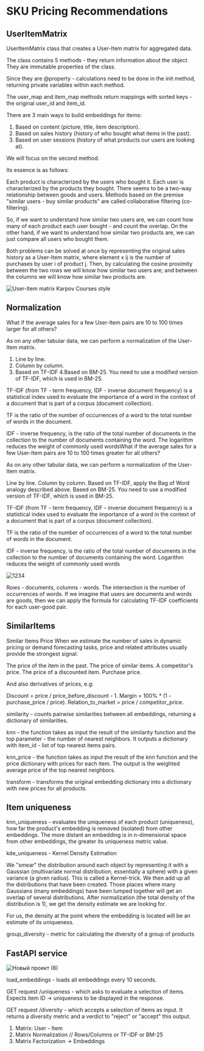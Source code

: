 # SKU Pricing Recommendations

## UserItemMatrix

UserItemMatrix class that creates a User-Item matrix for aggregated data.

The class contains 5 methods - they return information about the object. They are immutable properties of the class.

Since they are @property - calculations need to be done in the init method, returning private variables within each method.

The user_map and item_map methods return mappings with sorted keys - the original user_id and item_id.


There are 3 main ways to build embeddings for items:

1. Based on content (picture, title, item description).
2. Based on sales history (history of who bought what items in the past).
3. Based on user sessions (history of what products our users are looking at).

We will focus on the second method.

Its essence is as follows:

Each product is characterized by the users who bought it.
Each user is characterized by the products they bought.
There seems to be a two-way relationship between goods and users. Methods based on the premise "similar users - buy similar products" are called collaborative filtering (co-filtering).

So, if we want to understand how similar two users are, we can count how many of each product each user bought - and count the overlap. On the other hand, if we want to understand how similar two products are, we can just compare all users who bought them.

Both problems can be solved at once by representing the original sales history as a User-Item matrix, where element x ij is the number of purchases by user i of product j. Then, by calculating the cosine proximity between the two rows we will know how similar two users are; and between the columns we will know how similar two products are.

![User-Item matrix Karpov Courses style](https://github.com/apovalov/SKU_Pricing-Recommendations/assets/43651275/28f3ec5b-cbfc-4c6c-a6ce-f340447d34cb)


## Normalization

What if the average sales for a few User-Item pairs are 10 to 100 times larger for all others?

As on any other tabular data, we can perform a normalization of the User-Item matrix.

1. Line by line.
2. Column by column.
3. Based on TF-IDF
4.Based on BM-25. You need to use a modified version of TF-IDF, which is used in BM-25.

TF-IDF (from TF - term frequency, IDF - inverse document frequency) is a statistical index used to evaluate the importance of a word in the context of a document that is part of a corpus (document collection).

TF is the ratio of the number of occurrences of a word to the total number of words in the document.

IDF - inverse frequency, is the ratio of the total number of documents in the collection to the number of documents containing the word. The logarithm reduces the weight of commonly used wordsWhat if the average sales for a few User-Item pairs are 10 to 100 times greater for all others?

As on any other tabular data, we can perform a normalization of the User-Item matrix.

Line by line.
Column by column.
Based on TF-IDF, apply the Bag of Word analogy described above.
Based on BM-25. You need to use a modified version of TF-IDF, which is used in BM-25.

TF-IDF (from TF - term frequency, IDF - inverse document frequency) is a statistical index used to evaluate the importance of a word in the context of a document that is part of a corpus (document collection).

TF is the ratio of the number of occurrences of a word to the total number of words in the document.

IDF - inverse frequency, is the ratio of the total number of documents in the collection to the number of documents containing the word. Logarithm reduces the weight of commonly used words

![1234](https://github.com/apovalov/SKU_Pricing-Recommendations/assets/43651275/79e3c5e7-d9fd-46cc-afd7-83d9919fdb5e)


Rows - documents, columns - words. The intersection is the number of occurrences of words.
If we imagine that users are documents and words are goods, then we can apply the formula for calculating TF-IDF coefficients for each user-good pair.



## SimilarItems

Similar Items Price
When we estimate the number of sales in dynamic pricing or demand forecasting tasks, price and related attributes usually provide the strongest signal:

The price of the item in the past.
The price of similar items.
A competitor's price.
The price of a discounted item.
Purchase price.

And also derivatives of prices, e.g:

Discount = price / price_before_discount - 1.
Margin = 100% * (1 - purchase_price / price).
Relation_to_market = price / competitor_price.


similarity - counts pairwise similarities between all embeddings, returning a dictionary of similarities.

knn - the function takes as input the result of the similarity function and the top parameter - the number of nearest neighbors. It outputs a dictionary with item_id - list of top nearest items pairs.

knn_price - the function takes as input the result of the knn function and the price dictionary with prices for each item. The output is the weighted average price of the top nearest neighbors.

transform - transforms the original embedding dictionary into a dictionary with new prices for all products.


## Item uniqueness

knn_uniqueness - evaluates the uniqueness of each product (uniqueness), how far the product's embedding is removed (isolated) from other embeddings. The more distant an embedding is in n-dimensional space from other embeddings, the greater its uniqueness metric value.

kde_uniqueness - Kernel Density Estimation

We "smear" the distribution around each object by representing it with a Gaussian (multivariate normal distribution, essentially a sphere) with a given variance (a given radius). This is called a Kernel-trick.
We then add up all the distributions that have been created.
Those places where many Gaussians (many embeddings) have been lumped together will get an overlap of several distributions. After normalization (the total density of the distribution is 1), we get the density estimate we are looking for.

For us, the density at the point where the embedding is located will be an estimate of its uniqueness.

group_diversity - metric for calculating the diversity of a group of products


## FastAPI service
![Новый проект (8)](https://github.com/apovalov/SKU_Pricing-Recommendations/assets/43651275/719ee629-936e-4983-af82-b85780bf87c8)

load_embeddings - loads all embeddings every 10 seconds.

GET request /uniqueness - which asks to evaluate a selection of items. Expects item ID → uniqueness to be displayed in the response.

GET request /diversity - which accepts a selection of items as input. It returns a diversity metric and a verdict to "reject" or "accept" this output.


1. Matrix: User - Item
2. Matrix Normalization // Rows/Columns or TF-IDF or BM-25
3. Matrix Factorization -> Embeddings